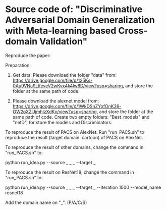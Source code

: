 # Source code of: "Discriminative Adversarial Domain Generalization with Meta-learning based Cross-domain Validation"

Reproduce the paper:

Preparation:
1. Get data:
Please download the folder "data" from: https://drive.google.com/file/d/125Ks-0Au9VNa9LifeveV2wKvx4k4lw6D/view?usp=sharing, and store the folder at the same path of code.

2. Please download the alexnet model from: https://drive.google.com/file/d/1WkDSnZYofOnK39-OW2oXZlJjmhlzXdKx/view?usp=sharing, and store the folder at the same path of code.
Create two empty folders: "Best_models" and "netD", for store the models and Discriminators.

To reproduce the result of PACS on AlexNet:
Run "run_PACS.sh" to reproduce the result (target domain: cartoon) of PACS on AlexNet.

To reproduce the result of other domains, change the command in "run_PACS.sh" to:

python run_idea.py --source _ _ _ --target _

To reproduce the result on ResNet18, change the command in "run_PACS.sh" to:

python run_idea.py --source _ _ _ --target _ --iteration 1000 --model_name resnet18

Add the domain name on "_". (P/A/C/S)
